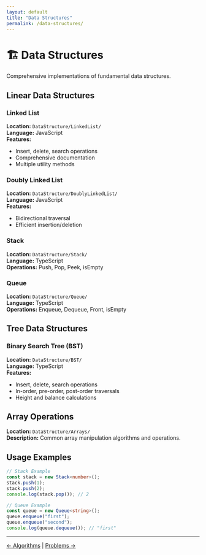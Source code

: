 ```yaml
---
layout: default
title: "Data Structures"
permalink: /data-structures/
---
```


# 🏗️ Data Structures

Comprehensive implementations of fundamental data structures.

## Linear Data Structures

### Linked List
**Location:** `DataStructure/LinkedList/`  
**Language:** JavaScript  
**Features:**
- Insert, delete, search operations
- Comprehensive documentation
- Multiple utility methods

### Doubly Linked List
**Location:** `DataStructure/DoublyLinkedList/`  
**Language:** JavaScript  
**Features:**
- Bidirectional traversal
- Efficient insertion/deletion

### Stack
**Location:** `DataStructure/Stack/`  
**Language:** TypeScript  
**Operations:** Push, Pop, Peek, isEmpty

### Queue
**Location:** `DataStructure/Queue/`  
**Language:** TypeScript  
**Operations:** Enqueue, Dequeue, Front, isEmpty

## Tree Data Structures

### Binary Search Tree (BST)
**Location:** `DataStructure/BST/`  
**Language:** TypeScript  
**Features:**
- Insert, delete, search operations
- In-order, pre-order, post-order traversals
- Height and balance calculations

## Array Operations
**Location:** `DataStructure/Arrays/`  
**Description:** Common array manipulation algorithms and operations.

## Usage Examples

```typescript
// Stack Example
const stack = new Stack<number>();
stack.push(1);
stack.push(2);
console.log(stack.pop()); // 2

// Queue Example  
const queue = new Queue<string>();
queue.enqueue("first");
queue.enqueue("second");
console.log(queue.dequeue()); // "first"
```

---

[← Algorithms](/algorithms/) | [Problems →](/problems/)
